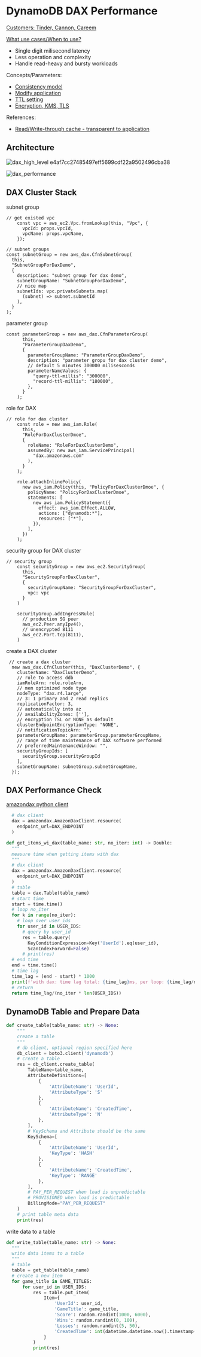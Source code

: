 # DynamoDB DAX Performance 
[Customers: Tinder, Cannon, Careem](https://aws.amazon.com/dynamodb/dax/)


[What use cases/When to use?](https://docs.aws.amazon.com/amazondynamodb/latest/developerguide/DAX.html) 
- Single digit milisecond latency
- Less operation and complexity 
- Handle read-heavy and bursty workloads 

Concepts/Parameters:
- [Consistency model](https://docs.aws.amazon.com/amazondynamodb/latest/developerguide/DAX.consistency.html)
- [Modify application](https://docs.aws.amazon.com/amazondynamodb/latest/developerguide/DAX.client.modify-your-app.html)
- [TTL setting](https://docs.aws.amazon.com/amazondynamodb/latest/developerguide/DAX.cluster-management.html#DAX.cluster-management.custom-settings.ttl)
- [Encryption, KMS, TLS](https://docs.aws.amazon.com/amazondynamodb/latest/developerguide/DAXEncryptionInTransit.html)

References:
- [Read/Write-through cache - transparent to application](https://aws.amazon.com/blogs/database/amazon-dynamodb-accelerator-dax-a-read-throughwrite-through-cache-for-dynamodb/)


## Architecture 
![dax_high_level e4af7cc27485497eff5699cdf22a9502496cba38](https://user-images.githubusercontent.com/20411077/173214194-f539fe34-638a-4ad0-b1e7-16dc7dfef642.png)

![dax_performance](https://user-images.githubusercontent.com/20411077/173214201-8f994508-a2b1-450c-b135-2ecb1b1aa600.png)

## DAX Cluster Stack 
subnet group 
```tsx
// get existed vpc
    const vpc = aws_ec2.Vpc.fromLookup(this, "Vpc", {
      vpcId: props.vpcId,
      vpcName: props.vpcName,
    });

// subnet groups
const subnetGroup = new aws_dax.CfnSubnetGroup(
  this,
  "SubnetGroupForDaxDemo",
  {
    description: "subnet group for dax demo",
    subnetGroupName: "SubnetGroupForDaxDemo",
    // nice map
    subnetIds: vpc.privateSubnets.map(
      (subnet) => subnet.subnetId
    ),
  }
); 
```
parameter group 
```tsx
const parameterGroup = new aws_dax.CfnParameterGroup(
      this,
      "ParameterGroupDaxDemo",
      {
        parameterGroupName: "ParameterGroupDaxDemo",
        description: "parameter gropu for dax cluster demo",
        // default 5 minutes 300000 milisesconds
        parameterNameValues: {
          "query-ttl-millis": "300000",
          "record-ttl-millis": "180000",
        },
      }
    );
```
role for DAX 
```tsx
// role for dax cluster
    const role = new aws_iam.Role(
      this,
      "RoleForDaxClusterDmoe",
      {
        roleName: "RoleForDaxClusterDemo",
        assumedBy: new aws_iam.ServicePrincipal(
          "dax.amazonaws.com"
        ),
      }
    );

    role.attachInlinePolicy(
      new aws_iam.Policy(this, "PolicyForDaxClusterDmoe", {
        policyName: "PolicyForDaxClusterDmoe",
        statements: [
          new aws_iam.PolicyStatement({
            effect: aws_iam.Effect.ALLOW,
            actions: ["dynamodb:*"],
            resources: ["*"],
          }),
        ],
      })
    );
```
security group for DAX cluster 
```tsx
// security group 
    const securityGroup = new aws_ec2.SecurityGroup(
      this,
      "SecurityGroupForDaxCluster",
      {
        securityGroupName: "SecurityGroupForDaxCluster",
        vpc: vpc
      }
    )

    securityGroup.addIngressRule(
      // production SG peer 
      aws_ec2.Peer.anyIpv4(),
      // unencrypted 8111
      aws_ec2.Port.tcp(8111),
    )
```
create a DAX cluster 
```tsx
 // create a dax cluster
  new aws_dax.CfnCluster(this, "DaxClusterDemo", {
    clusterName: "DaxClusterDemo",
    // role to access ddb
    iamRoleArn: role.roleArn,
    // mem optimized node type
    nodeType: "dax.r4.large",
    // 3: 1 primary and 2 read replics
    replicationFactor: 3,
    // automatically into az
    // availabilityZones: [''],
    // encryption TSL or NONE as default
    clusterEndpointEncryptionType: "NONE",
    // notificationTopicArn: "",
    parameterGroupName: parameterGroup.parameterGroupName,
    // range of time maintenance of DAX software performed
    // preferredMaintenanceWindow: "",
    securityGroupIds: [
      securityGroup.securityGroupId
    ],
    subnetGroupName: subnetGroup.subnetGroupName,
  });
```

## DAX Performance Check 
[amazondax python client](https://pypi.org/project/amazon-dax-client/) 
```python 
  # dax client 
  dax = amazondax.AmazonDaxClient.resource(
    endpoint_url=DAX_ENDPOINT
  )
```
```python 
def get_items_wi_dax(table_name: str, no_iter: int) -> Double:
  """
  measure time when getting items with dax 
  """
  # dax client 
  dax = amazondax.AmazonDaxClient.resource(
    endpoint_url=DAX_ENDPOINT
  )
  # table  
  table = dax.Table(table_name)
  # start time 
  start = time.time()
  # loop no_iter
  for k in range(no_iter):
    # loop over user_ids
    for user_id in USER_IDS:
      # query by user_id 
      res = table.query(
        KeyConditionExpression=Key('UserId').eq(user_id),
        ScanIndexForward=False)
      # print(res)
  # end time 
  end = time.time()
  # time lag
  time_lag = (end - start) * 1000 
  print(f'with dax: time lag total: {time_lag}ms, per loop: {time_lag/no_iter}ms, per query: {time_lag/(no_iter * len(USER_IDS))}ms')
  # return 
  return time_lag/(no_iter * len(USER_IDS))
```

## DynamoDB Table and Prepare Data 
```python
def create_table(table_name: str) -> None:
    """
    create a table
    """
    # db client, optional region specified here
    db_client = boto3.client('dynamodb')
    # create a table
    res = db_client.create_table(
        TableName=table_name,
        AttributeDefinitions=[
            {
                'AttributeName': 'UserId',
                'AttributeType': 'S'
            },
            {
                'AttributeName': 'CreatedTime',
                'AttributeType': 'N'
            },
        ],
        # KeySchema and Attribute should be the same
        KeySchema=[
            {
                'AttributeName': 'UserId',
                'KeyType': 'HASH'
            },
            {
                'AttributeName': 'CreatedTime',
                'KeyType': 'RANGE'
            },
        ],
        # PAY_PER_REQUEST when load is unpredictable
        # PROVISIONED when load is predictable
        BillingMode="PAY_PER_REQUEST"
    )
    # print table meta data 
    print(res)
```
write data to a table
```python
def write_table(table_name: str) -> None:
  """
  write data items to a table 
  """
  # table 
  table = get_table(table_name)
  # create a new item
  for game_title in GAME_TITLES:
      for user_id in USER_IDS:
          res = table.put_item(
              Item={
                  'UserId': user_id,
                  'GameTitle': game_title,
                  'Score': random.randint(1000, 6000),
                  'Wins': random.randint(0, 100),
                  'Losses': random.randint(5, 50),
                  'CreatedTime': int(datetime.datetime.now().timestamp() * 1000)
              }
          )
          print(res)
```
